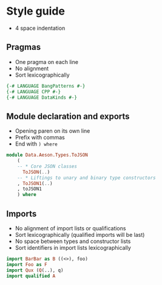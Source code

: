 # Style guide

* 4 space indentation

## Pragmas

* One pragma on each line
* No alignment
* Sort lexicographically

```haskell
{-# LANGUAGE BangPatterns #-}
{-# LANGUAGE CPP #-}
{-# LANGUAGE DataKinds #-}
```

## Module declaration and exports

* Opening paren on its own line
* Prefix with commas
* End with `) where`

```haskell
module Data.Aeson.Types.ToJSON
    (
    -- * Core JSON classes
      ToJSON(..)
    -- * Liftings to unary and binary type constructors
    , ToJSON1(..)
    , toJSON1
    ) where
```

## Imports

* No alignment of import lists or qualifications
* Sort lexicographically (qualified imports will be last)
* No space between types and constructor lists
* Sort identifiers in import lists lexicographically

```haskell
import BarBar as B ((<>), foo)
import Foo as F
import Qux (Q(..), q)
import qualified A
```
